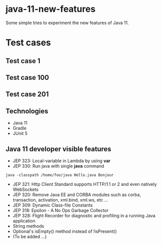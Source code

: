 # java-11-new-features
Some simple tries to experiment the new features of Java 11.

# Test cases
## Test case 1

## Test case 100

## Test case 201

## Technologies
* Java 11
* Gradle
* JUnit 5

## Java 11 developer visible features
* JEP 323: Local-variable in Lambda by using **var**
* JEP 330: Run java with single **java** command 

`java -classpath /home/foo/java Hello.java Bonjour`
* JEP 321: Http Client Standard supports HTTP/1.1 or 2 and even natively WebSockets
* JEP 320: Remove Java EE and CORBA modules such as corba, transaction, activation, xml.bind, xml.ws, etc ...
* JEP 309: Dynamic Class-file Constants
* JEP 318: Epsilon - A No Ops Garbage Collector
* JEP 328: Flight Recorder for diagnostic and profiling in a running Java application
* String methods
* Optional's isEmpty() method instead of !isPresent()
* (To be added ...)

